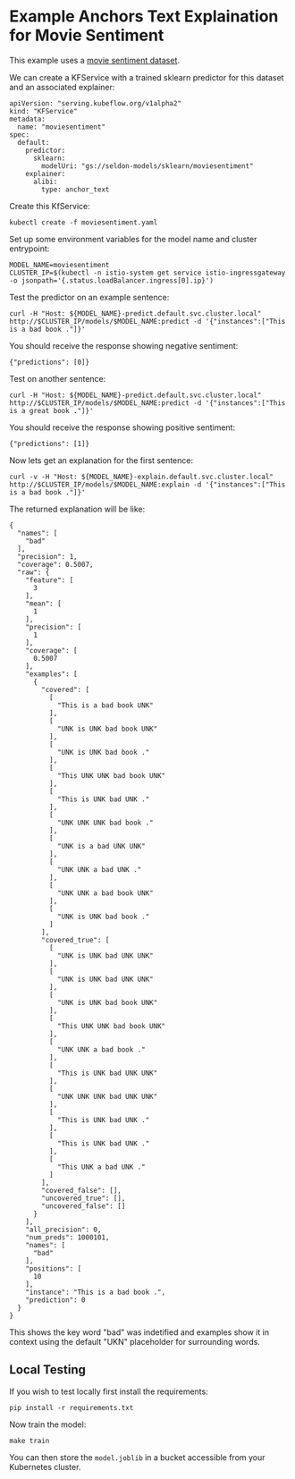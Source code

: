 # Example Anchors Text Explaination for Movie Sentiment

This example uses a [movie sentiment dataset](http://www.cs.cornell.edu/people/pabo/movie-review-data/).

We can create a KFService with a trained sklearn predictor for this dataset and an associated explainer:

```
apiVersion: "serving.kubeflow.org/v1alpha2"
kind: "KFService"
metadata:
  name: "moviesentiment"
spec:
  default:
    predictor:
      sklearn:
        modelUri: "gs://seldon-models/sklearn/moviesentiment"
    explainer:
      alibi:
        type: anchor_text
```

Create this KfService:

```
kubectl create -f moviesentiment.yaml
```

Set up some environment variables for the model name and cluster entrypoint:

```
MODEL_NAME=moviesentiment
CLUSTER_IP=$(kubectl -n istio-system get service istio-ingressgateway -o jsonpath='{.status.loadBalancer.ingress[0].ip}')
```

Test the predictor on an example sentence:

```
curl -H "Host: ${MODEL_NAME}-predict.default.svc.cluster.local" http://$CLUSTER_IP/models/$MODEL_NAME:predict -d '{"instances":["This is a bad book ."]}'
```

You should receive the response showing negative sentiment:

```
{"predictions": [0]}
```

Test on another sentence:

```
curl -H "Host: ${MODEL_NAME}-predict.default.svc.cluster.local" http://$CLUSTER_IP/models/$MODEL_NAME:predict -d '{"instances":["This is a great book ."]}'
```

You should receive the response showing positive sentiment:

```
{"predictions": [1]}
```

Now lets get an explanation for the first sentence:


```
curl -v -H "Host: ${MODEL_NAME}-explain.default.svc.cluster.local" http://$CLUSTER_IP/models/$MODEL_NAME:explain -d '{"instances":["This is a bad book ."]}'
```

The returned explanation will be like:

```
{
  "names": [
    "bad"
  ],
  "precision": 1,
  "coverage": 0.5007,
  "raw": {
    "feature": [
      3
    ],
    "mean": [
      1
    ],
    "precision": [
      1
    ],
    "coverage": [
      0.5007
    ],
    "examples": [
      {
        "covered": [
          [
            "This is a bad book UNK"
          ],
          [
            "UNK is UNK bad book UNK"
          ],
          [
            "UNK is UNK bad book ."
          ],
          [
            "This UNK UNK bad book UNK"
          ],
          [
            "This is UNK bad UNK ."
          ],
          [
            "UNK UNK UNK bad book ."
          ],
          [
            "UNK is a bad UNK UNK"
          ],
          [
            "UNK UNK a bad UNK ."
          ],
          [
            "UNK UNK a bad book UNK"
          ],
          [
            "UNK is UNK bad book ."
          ]
        ],
        "covered_true": [
          [
            "UNK is UNK bad UNK UNK"
          ],
          [
            "UNK is UNK bad UNK UNK"
          ],
          [
            "UNK is UNK bad book UNK"
          ],
          [
            "This UNK UNK bad book UNK"
          ],
          [
            "UNK UNK a bad book ."
          ],
          [
            "This is UNK bad UNK UNK"
          ],
          [
            "UNK UNK UNK bad UNK UNK"
          ],
          [
            "This is UNK bad UNK ."
          ],
          [
            "This is UNK bad UNK ."
          ],
          [
            "This UNK a bad UNK ."
          ]
        ],
        "covered_false": [],
        "uncovered_true": [],
        "uncovered_false": []
      }
    ],
    "all_precision": 0,
    "num_preds": 1000101,
    "names": [
      "bad"
    ],
    "positions": [
      10
    ],
    "instance": "This is a bad book .",
    "prediction": 0
  }
}

```

This shows the key word "bad" was indetified and examples show it in context using the default "UKN" placeholder for surrounding words.


## Local Testing

If you wish to test locally first install the requirements:

```
pip install -r requirements.txt
```

Now train the model:

```
make train
```

You can then store the `model.joblib` in a bucket accessible from your Kubernetes cluster.

